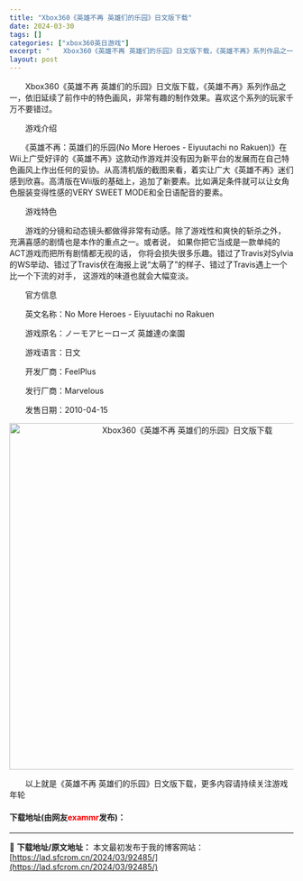```yaml
---
title: "Xbox360《英雄不再 英雄们的乐园》日文版下载"
date: 2024-03-30
tags: []
categories: ["xbox360英日游戏"]
excerpt: "　　Xbox360《英雄不再 英雄们的乐园》日文版下载，《英雄不再》系列作品之一，依旧延续了前作中的特色画风，非常有趣的制作效果。喜欢这个系列的玩家千万不要错过。 　　游戏介绍 　　《英雄不再：英雄们的乐园(No More Heroes - Eiyuutachi no Rakuen)》在Wii上广受&hellip;"
layout: post
---
```


 <p>　　Xbox360《英雄不再 英雄们的乐园》日文版下载，《英雄不再》系列作品之一，依旧延续了前作中的特色画风，非常有趣的制作效果。喜欢这个系列的玩家千万不要错过。</p> <p>　　游戏介绍</p> <p>　　《英雄不再：英雄们的乐园(No More Heroes - Eiyuutachi no Rakuen)》在Wii上广受好评的《英雄不再》这款动作游戏并没有因为新平台的发展而在自己特色画风上作出任何的妥协。从高清机版的截图来看，着实让广大《英雄不再》迷们感到欣喜。高清版在Wii版的基础上，追加了新要素。比如满足条件就可以让女角色服装变得性感的VERY SWEET MODE和全日语配音的要素。</p> <p>　　游戏特色</p> <p>　　游戏的分镜和动态镜头都做得非常有动感。除了游戏性和爽快的斩杀之外， 充满喜感的剧情也是本作的重点之一。或者说， 如果你把它当成是一款单纯的ACT游戏而把所有剧情都无视的话， 你将会损失很多乐趣。错过了Travis对Sylvia的WS举动、错过了Travis伏在海报上说&ldquo;太萌了&rdquo;的样子、错过了Travis遇上一个比一个下流的对手， 这游戏的味道也就会大幅变淡。</p> <p>　　官方信息</p> <p>　　英文名称：No More Heroes - Eiyuutachi no Rakuen</p> <p>　　游戏原名：ノーモアヒーローズ 英雄達の楽園</p> <p>　　游戏语言：日文</p> <p>　　开发厂商：FeelPlus</p> <p>　　发行厂商：Marvelous</p> <p>　　发售日期：2010-04-15</p> <p align="center"><img align="" border="0" src="https://lad.sfcrom.cn/wp-content/uploads/2024/03/20240330_6607d3db03748.jpg" width="615" alt="Xbox360《英雄不再 英雄们的乐园》日文版下载" /></p> <p>　　以上就是《英雄不再 英雄们的乐园》日文版下载，更多内容请持续关注游戏年轮</p> <p><h4>下载地址(由网友<font color="red">exammr</font>发布)：</h4></p> 

---
📖 **下载地址/原文地址：** 本文最初发布于我的博客网站：[https://lad.sfcrom.cn/2024/03/92485/](https://lad.sfcrom.cn/2024/03/92485/)
